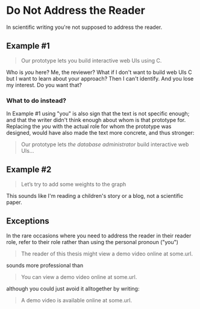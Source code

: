 
# Do Not Address the Reader

In scientific writing you're not supposed to address the reader. 


## Example #1

> Our prototype lets you build interactive web UIs using C. 

Who is *you* here? Me, the reviewer? What if I don't want to build web UIs C but I want to learn about your approach? Then I can't identify. And you lose my interest. Do you want that? 

### What to do instead? 
In Example #1 using "you" is also sign that the text is not specific enough; 
and that the writer didn't think enough about whom is that prototype for. 
Replacing the *you* with the actual role for whom the prototype was designed, would have also made the text more concrete, and thus stronger: 

> Our prototype lets *the database administrator* build interactive web UIs...


## Example #2

> Let’s try to add some weights to the graph

This sounds like I'm reading a children's story or a blog, not a scientific paper.



## Exceptions
In the rare occasions where you need to address the reader in their reader role, refer to their role rather than using the personal pronoun ("you")

> The reader of this thesis might view a demo video online at some.url.

sounds more professional than

> You can view a demo video online at some.url.

although you could just avoid it alltogether by writing:

> A demo video is available online at some.url.

